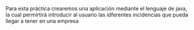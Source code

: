 Para esta práctica crearemos una aplicación mediante el lenguaje de java, la cual permirtirá introducir al usuario las idferentes incidencias que pueda llegar a tener en una empresa
